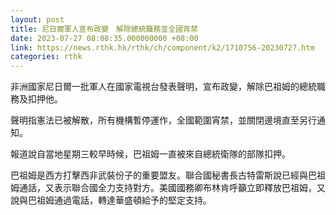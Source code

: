 ```yaml
---
layout: post
title: 尼日爾軍人宣布政變　解除總統職務並全國宵禁
date: 2023-07-27 08:08:35.000000000 +08:00
link: https://news.rthk.hk/rthk/ch/component/k2/1710756-20230727.htm
categories: rthk
---
```


非洲國家尼日爾一批軍人在國家電視台發表聲明，宣布政變，解除巴祖姆的總統職務及扣押他。

聲明指憲法已被解散，所有機構暫停運作，全國範圍宵禁，並關閉邊境直至另行通知。

報道說自當地星期三較早時候，巴祖姆一直被來自總統衛隊的部隊扣押。

巴祖姆是西方打擊西非武裝份子的重要盟友。聯合國秘書長古特雷斯說已經與巴祖姆通話，又表示聯合國全力支持對方。美國國務卿布林肯呼籲立即釋放巴祖姆，又說與巴祖姆通過電話，轉達華盛頓給予的堅定支持。
